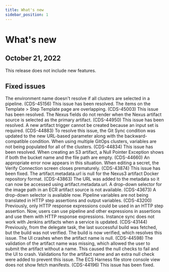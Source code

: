```yaml
---
title: What's new
sidebar_position: 1
---
```


# What's new

## October 21, 2022

This release does not include new features.

## Fixed issues

The environment name doesn't resolve if all clusters are selected in a pipeline. (CDS-45156)
This issue has been resolved.
The items on the Template > Step Template page are overlapping. (CDS-45003)
This issue has been resolved.
The Nexus fields do not render when the Nexus artifact source is selected as the primary artifact. (CDS-44950)
This issue has been resolved.
A new artifact trigger cannot be created because an input set is required. (CDS-44883)
To resolve this issue, the Git Sync condition was updated to the new URL-based parameter along with the backward-compatible condition.
When using multiple GitOps clusters, variables are not being populated for all of the clusters. (CDS-44834)
This issue has been resolved.
When creating an S3 artifact, a Null Pointer Exception shows if both the bucket name and the file path are empty. (CDS-44660)
An appropriate error now appears in this situation.
When editing a secret, the Verify Connection screen closes prematurely. (CDS-43874)
This issue has been fixed.
The artifact.metadata.url is null for the Nexus3 artifact Docker repository format. (CDS-43863)
The URL was added to the metadata so it can now be accessed using artifact.metadata.url.
A drop-down selector for the image path in an ECR artifact source is not available. (CDS-43673)
A drop-down selector is available now.
Pipeline variables are not being translated in HTTP step assertions and output variables. (CDS-43200)
Previously, only HTTP response expressions could be used in an HTTP step assertion. Now, users can use pipeline and other expressions in assertions and use them with HTTP response expressions.
Instance sync does not work with Jenkins artifacts when a service is updated. (CDS-43144)
Previously, from the delegate task, the last successful build was fetched, but the build was not verified. The build is now verified, which resolves this issue.
The UI crashes when the artifact name is null. (CDS-44598)
The validation of the artifact name was missing, which allowed the user to submit the artifact without a name. This caused the null checks to fail and the UI to crash.
Validations for the artifact name and an extra null check were added to prevent this issue.
The ECS Harness file store console view does not show fetch manifests. (CDS-44196)
This issue has been fixed.
